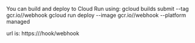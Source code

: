 You can build and deploy to Cloud Run using:
gcloud builds submit --tag gcr.io/<PROJECTID>/webhook
gcloud run deploy --image gcr.io/<PROJECTOD>/webhook --platform managed

url is: https://<cloudrunurl>/hook/webhook
